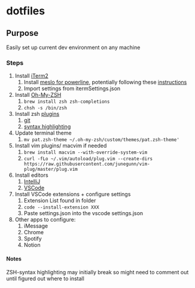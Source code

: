 # dotfiles

## Purpose

Easily set up current dev environment on any machine

### Steps

1. Install [iTerm2](https://www.iterm2.com/)
    1. Install [meslo for powerline](https://github.com/powerline/fonts/blob/master/Meslo%20Dotted/Meslo%20LG%20L%20DZ%20Regular%20for%20Powerline.ttf), potentially following these [instructions](https://gist.github.com/andyyou/a14a09f5ab0ca286b4b5)
    2. Import settings from itermSettings.json
2. Install [Oh-My-ZSH](https://github.com/robbyrussell/oh-my-zsh/wiki/Installing-ZSH)
    1. `brew install zsh zsh-completions`
    2. `chsh -s /bin/zsh`
3. Install zsh [plugins](https://github.com/robbyrussell/oh-my-zsh/wiki/Plugins)
    1. [git]()
    2. [syntax highlighting](https://github.com/zsh-users/zsh-syntax-highlighting/blob/master/INSTALL.md)
4. Update terminal theme
    1. `mv pat.zsh-theme ~/.oh-my-zsh/custom/themes/pat.zsh-theme'`
5. Install vim plugins/ macvim if needed
    1. `brew install macvim --with-override-system-vim`
    2. `curl -fLo ~/.vim/autoload/plug.vim --create-dirs https://raw.githubusercontent.com/junegunn/vim-plug/master/plug.vim`
6. Install editors
    1. [IntelliJ](https://www.jetbrains.com/idea/)
    2. [VSCode](https://code.visualstudio.com/)
7. Install VSCode extensions + configure settings
    1. Extension List found in folder
    2. `code --install-extension XXX`
    3. Paste settings.json into the vscode settings.json
8. Other apps to configure:
    1. iMessage
    2. Chrome
    3. Spotify
    4. Notion

#### Notes

ZSH-syntax highlighting may initially break so might need to comment out until figured out where to install
